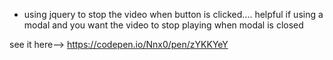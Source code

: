- using jquery to stop the video when button is clicked....
helpful if using a modal and you want the video to stop playing when modal is closed

see it here--> https://codepen.io/Nnx0/pen/zYKKYeY
